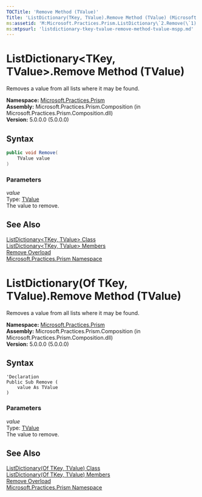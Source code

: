 ```yaml
---
TOCTitle: 'Remove Method (TValue)'
Title: 'ListDictionary(TKey, TValue).Remove Method (TValue) (Microsoft.Practices.Prism)'
ms:assetid: 'M:Microsoft.Practices.Prism.ListDictionary\`2.Remove(\`1)'
ms:mtpsurl: 'listdictionary-tkey-tvalue-remove-method-tvalue-mspp.md'
---
```


# ListDictionary&lt;TKey, TValue&gt;.Remove Method (TValue)

Removes a value from all lists where it may be found.

**Namespace:** [Microsoft.Practices.Prism](/patterns-practices/reference/mspp-namespace)<br/>
**Assembly:** Microsoft.Practices.Prism.Composition (in Microsoft.Practices.Prism.Composition.dll)<br/>
**Version:** 5.0.0.0 (5.0.0.0)

## Syntax

```C#
public void Remove(
	TValue value
)
```

### Parameters

_value_  
Type: [TValue](/patterns-practices/reference/listdictionary-tkey-tvalue-class-mspp)  
The value to remove.

## See Also

[ListDictionary&lt;TKey, TValue&gt; Class](/patterns-practices/reference/listdictionary-tkey-tvalue-class-mspp)<br/>
[ListDictionary&lt;TKey, TValue&gt; Members](/patterns-practices/reference/listdictionary-tkey-tvalue-members-mspp)<br/>
[Remove Overload](/patterns-practices/reference/listdictionary-tkey-tvalue-remove-method-mspp)<br/>
[Microsoft.Practices.Prism Namespace](/patterns-practices/reference/mspp-namespace)<br/>

# ListDictionary(Of TKey, TValue).Remove Method (TValue)

Removes a value from all lists where it may be found.

**Namespace:** [Microsoft.Practices.Prism](/patterns-practices/reference/mspp-namespace)<br/>
**Assembly:** Microsoft.Practices.Prism.Composition (in Microsoft.Practices.Prism.Composition.dll)<br/>
**Version:** 5.0.0.0 (5.0.0.0)

## Syntax

```VB
'Declaration
Public Sub Remove ( 
	value As TValue
)
```

### Parameters

_value_  
Type: [TValue](/patterns-practices/reference/listdictionary-tkey-tvalue-class-mspp)  
The value to remove.

## See Also

[ListDictionary(Of TKey, TValue) Class](/patterns-practices/reference/listdictionary-tkey-tvalue-class-mspp)<br/>
[ListDictionary(Of TKey, TValue) Members](/patterns-practices/reference/listdictionary-tkey-tvalue-members-mspp)<br/>
[Remove Overload](/patterns-practices/reference/listdictionary-tkey-tvalue-remove-method-mspp)<br/>
[Microsoft.Practices.Prism Namespace](/patterns-practices/reference/mspp-namespace)<br/>